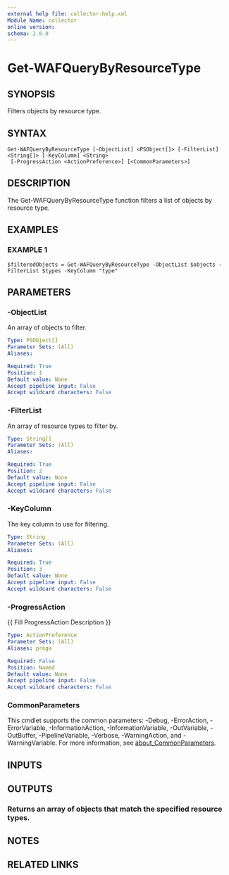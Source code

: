 ```yaml
---
external help file: collector-help.xml
Module Name: collector
online version:
schema: 2.0.0
---
```


# Get-WAFQueryByResourceType

## SYNOPSIS
Filters objects by resource type.

## SYNTAX

```
Get-WAFQueryByResourceType [-ObjectList] <PSObject[]> [-FilterList] <String[]> [-KeyColumn] <String>
 [-ProgressAction <ActionPreference>] [<CommonParameters>]
```

## DESCRIPTION
The Get-WAFQueryByResourceType function filters a list of objects by resource type.

## EXAMPLES

### EXAMPLE 1
```
$filteredObjects = Get-WAFQueryByResourceType -ObjectList $objects -FilterList $types -KeyColumn "type"
```

## PARAMETERS

### -ObjectList
An array of objects to filter.

```yaml
Type: PSObject[]
Parameter Sets: (All)
Aliases:

Required: True
Position: 1
Default value: None
Accept pipeline input: False
Accept wildcard characters: False
```

### -FilterList
An array of resource types to filter by.

```yaml
Type: String[]
Parameter Sets: (All)
Aliases:

Required: True
Position: 2
Default value: None
Accept pipeline input: False
Accept wildcard characters: False
```

### -KeyColumn
The key column to use for filtering.

```yaml
Type: String
Parameter Sets: (All)
Aliases:

Required: True
Position: 3
Default value: None
Accept pipeline input: False
Accept wildcard characters: False
```

### -ProgressAction
{{ Fill ProgressAction Description }}

```yaml
Type: ActionPreference
Parameter Sets: (All)
Aliases: proga

Required: False
Position: Named
Default value: None
Accept pipeline input: False
Accept wildcard characters: False
```

### CommonParameters
This cmdlet supports the common parameters: -Debug, -ErrorAction, -ErrorVariable, -InformationAction, -InformationVariable, -OutVariable, -OutBuffer, -PipelineVariable, -Verbose, -WarningAction, and -WarningVariable. For more information, see [about_CommonParameters](http://go.microsoft.com/fwlink/?LinkID=113216).

## INPUTS

## OUTPUTS

### Returns an array of objects that match the specified resource types.
## NOTES

## RELATED LINKS
